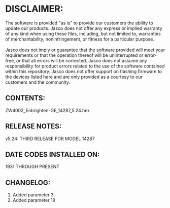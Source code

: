 # DISCLAIMER:
The software is provided "as is" to provide our customers the ability to update our products. Jasco does not offer any express or implied warranty of any kind when using these files, including, but not limited to, warranties of merchantability, noninfringement, or fitness for a particular purpose.<br>
<br>
Jasco does not imply or guarantee that the software provided will meet your requirements or that the operation thereof will be uninterrupted or error-free, or that all errors will be corrected. Jasco does not assume any responsibility for product errors related to the use of the software contained within this repository. Jasco does not offer support on flashing firmware to the devices listed here and are only provided as a courtesy to our customers and the community.

## CONTENTS:
ZW4002_Enbrighten-GE_14287_5.24.hex

## RELEASE NOTES:
v5.24: THIRD RELEASE FOR MODEL 14287

## DATE CODES INSTALLED ON:
1931 THROUGH PRESENT

## CHANGELOG:
1. Added parameter 3<br>
2. Added parameter 19